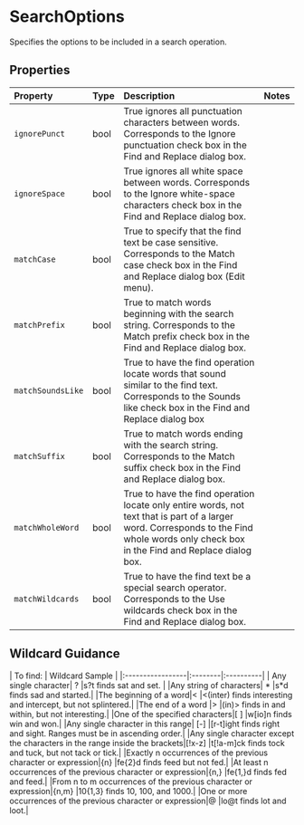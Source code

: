 # SearchOptions  
Specifies the options to be included in a search operation.

## Properties

| Property         | Type    |Description|Notes |
|:-----------------|:--------|:----------|:-----|
|`ignorePunct`| bool | True ignores all punctuation characters between words. Corresponds to the Ignore punctuation check box in the Find and Replace dialog box.|  |
|`ignoreSpace`| bool |True ignores all white space between words. Corresponds to the Ignore white-space characters check box in the Find and Replace dialog box.||
|`matchCase`| bool |True to specify that the find text be case sensitive. Corresponds to the Match case check box in the Find and Replace dialog box (Edit menu).| |
|`matchPrefix`| bool  |True to match words beginning with the search string. Corresponds to the Match prefix check box in the Find and Replace dialog box. ||
|`matchSoundsLike`| bool |True to have the find operation locate words that sound similar to the find text. Corresponds to the Sounds like check box in the Find and Replace dialog box | |
|`matchSuffix`| bool |True to match words ending with the search string. Corresponds to the Match suffix check box in the Find and Replace dialog box. | |
|`matchWholeWord`| bool |True to have the find operation locate only entire words, not text that is part of a larger word. Corresponds to the Find whole words only check box in the Find and Replace dialog box. | |
|`matchWildcards`| bool |True to have the find text be a special search operator. Corresponds to the Use wildcards check box in the Find and Replace dialog box. |  |



## Wildcard Guidance 

| To find:         | Wildcard   Sample |
|:-----------------|:--------|:----------|
| Any single character| ? |s?t finds sat and set. |
|Any string of characters| * |s*d finds sad and started.|
|The beginning of a word|< |<(inter) finds interesting and intercept, but not splintered.|
|The end of a word |> |(in)> finds in and within, but not interesting.|
|One of the specified characters|[ ] |w[io]n finds win and won.|
|Any single character in this range| [-] |[r-t]ight finds right and sight. Ranges must be in ascending order.|
|Any single character except the characters in the range inside the brackets|[!x-z] |t[!a-m]ck finds tock and tuck, but not tack or tick.|
|Exactly n occurrences of the previous character or expression|{n} |fe{2}d finds feed but not fed.|
|At least n occurrences of the previous character or expression|{n,} |fe{1,}d finds fed and feed.|
|From n to m occurrences of the previous character or expression|{n,m} |10{1,3} finds 10, 100, and 1000.|
|One or more occurrences of the previous character or expression|@ |lo@t finds lot and loot.|
























